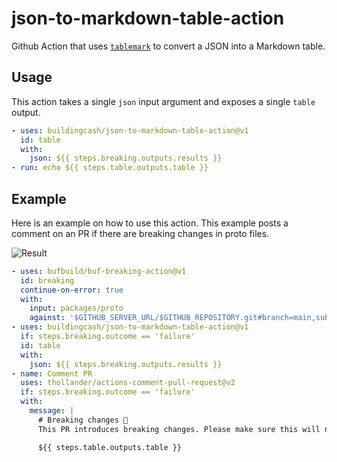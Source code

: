 # json-to-markdown-table-action

Github Action that uses [`tablemark`](https://github.com/haltcase/tablemark) to convert a JSON into a Markdown table.

## Usage

This action takes a single `json` input argument and exposes a single `table` output.

```yaml
- uses: buildingcash/json-to-markdown-table-action@v1
  id: table
  with:
    json: ${{ steps.breaking.outputs.results }}
- run: echo ${{ steps.table.outputs.table }}
```

## Example

Here is an example on how to use this action. This example posts a comment on an PR if there are breaking changes in proto files.


![Result](assets/example_breaking.png)

```yaml
- uses: bufbuild/buf-breaking-action@v1
  id: breaking
  continue-on-error: true
  with:
    input: packages/proto
    against: '$GITHUB_SERVER_URL/$GITHUB_REPOSITORY.git#branch=main,subdir=packages/proto'
- uses: buildingcash/json-to-markdown-table-action@v1
  if: steps.breaking.outcome == 'failure'
  id: table
  with:
    json: ${{ steps.breaking.outputs.results }}
- name: Comment PR
  uses: thollander/actions-comment-pull-request@v2
  if: steps.breaking.outcome == 'failure'
  with:
    message: |
      # Breaking changes 🛑
      This PR introduces breaking changes. Please make sure this will not break the different clients, whether they are other services or mobile apps.

      ${{ steps.table.outputs.table }}
```

